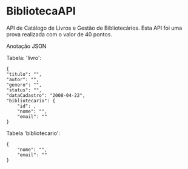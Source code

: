 # BibliotecaAPI
API de Catálogo de Livros e Gestão de Bibliotecários.
Esta API foi uma prova realizada com o valor de 40 pontos.

Anotação JSON

Tabela: 'livro':



    {
    "titulo": "",
    "autor": "",
    "genero": "",
    "status": "",
    "dataCadastro": "2008-04-22",
    "bibliotecario": {
        "id": ,
        "nome": "",
        "email": ""
    }


Tabela 'bibliotecario':



    {    
        "nome": "",
        "email": ""
    }
